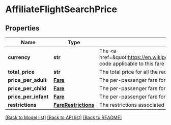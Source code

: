 # AffiliateFlightSearchPrice

## Properties
Name | Type | Description | Notes
------------ | ------------- | ------------- | -------------
**currency** | **str** | The &lt;a href&#x3D;\&quot;https://en.wikipedia.org/wiki/ISO_4217\&quot;&gt;currency&lt;/a&gt; code applicable to this fare | 
**total_price** | **str** | The total price for all the requested passengers for this flight | 
**price_per_adult** | [**Fare**](Fare.md) | The per-passenger fare for each adult on this flight | 
**price_per_child** | [**Fare**](Fare.md) | The per-passenger fare for each child on this flight | [optional] 
**price_per_infant** | [**Fare**](Fare.md) | The per-passenger fare for each infant on this flight | [optional] 
**restrictions** | [**FareRestrictions**](FareRestrictions.md) | The restrictions associated with this fare | 

[[Back to Model list]](../README.md#documentation-for-models) [[Back to API list]](../README.md#documentation-for-api-endpoints) [[Back to README]](../README.md)


